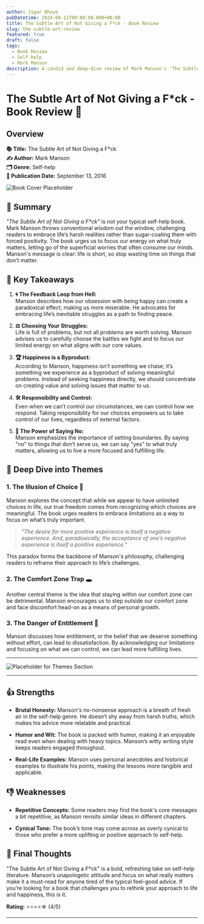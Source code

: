 ```yaml
---
author: Jigar Bhoye
pubDatetime: 2024-08-11T00:00:00.000+00:00
title: The Subtle Art of Not Giving a F*ck - Book Review
slug: the-subtle-art-review
featured: true
draft: false
tags:
  - Book Review
  - Self-help
  - Mark Manson
description: A candid and deep-dive review of Mark Manson's 'The Subtle Art of Not Giving a F*ck', exploring its key lessons and impact on modern self-help literature.
---
```


# The Subtle Art of Not Giving a F*ck - Book Review 📖

## Overview

**📚 Title:** The Subtle Art of Not Giving a F*ck  
**✍️ Author:** Mark Manson  
**🗂 Genre:** Self-help  
**📅 Publication Date:** September 13, 2016



![Book Cover Placeholder](https://markmanson.net/wp-content/themes/mm-main/images/subtle-art-with-pages.png)


## 🌟 Summary

_"The Subtle Art of Not Giving a F*ck"_ is not your typical self-help book. Mark Manson throws conventional wisdom out the window, challenging readers to embrace life’s harsh realities rather than sugar-coating them with forced positivity. The book urges us to focus our energy on what truly matters, letting go of the superficial worries that often consume our minds. Manson's message is clear: life is short, so stop wasting time on things that don’t matter.

## 🔑 Key Takeaways

1. **🌀 The Feedback Loop from Hell:**  
   Manson describes how our obsession with being happy can create a paradoxical effect, making us more miserable. He advocates for embracing life’s inevitable struggles as a path to finding peace.

2. **⚖️ Choosing Your Struggles:**  
   Life is full of problems, but not all problems are worth solving. Manson advises us to carefully choose the battles we fight and to focus our limited energy on what aligns with our core values.

3. **🏆 Happiness is a Byproduct:**  
   According to Manson, happiness isn’t something we chase; it’s something we experience as a byproduct of solving meaningful problems. Instead of seeking happiness directly, we should concentrate on creating value and solving issues that matter to us.

4. **🛠 Responsibility and Control:**  
   Even when we can’t control our circumstances, we can control how we respond. Taking responsibility for our choices empowers us to take control of our lives, regardless of external factors.

5. **🚫 The Power of Saying No:**  
   Manson emphasizes the importance of setting boundaries. By saying "no" to things that don’t serve us, we can say "yes" to what truly matters, allowing us to live a more focused and fulfilling life.


## 🎯 Deep Dive into Themes

### 1. **The Illusion of Choice** 🧠
   Manson explores the concept that while we appear to have unlimited choices in life, our true freedom comes from recognizing which choices are meaningful. The book urges readers to embrace limitations as a way to focus on what’s truly important.

   > _"The desire for more positive experience is itself a negative experience. And, paradoxically, the acceptance of one’s negative experience is itself a positive experience."_

   This paradox forms the backbone of Manson's philosophy, challenging readers to reframe their approach to life’s challenges.

### 2. **The Comfort Zone Trap** 🕳️
   Another central theme is the idea that staying within our comfort zone can be detrimental. Manson encourages us to step outside our comfort zone and face discomfort head-on as a means of personal growth.

### 3. **The Danger of Entitlement** 👑
   Manson discusses how entitlement, or the belief that we deserve something without effort, can lead to dissatisfaction. By acknowledging our limitations and focusing on what we can control, we can lead more fulfilling lives.

---

![Placeholder for Themes Section](https://i.pinimg.com/originals/32/d0/2f/32d02fc722f78e5e92124302736792ba.jpg)

---

## 👍 Strengths

- **Brutal Honesty:** Manson's no-nonsense approach is a breath of fresh air in the self-help genre. He doesn’t shy away from harsh truths, which makes his advice more relatable and practical.
  
- **Humor and Wit:** The book is packed with humor, making it an enjoyable read even when dealing with heavy topics. Manson’s witty writing style keeps readers engaged throughout.

- **Real-Life Examples:** Manson uses personal anecdotes and historical examples to illustrate his points, making the lessons more tangible and applicable.

## 👎 Weaknesses

- **Repetitive Concepts:** Some readers may find the book's core messages a bit repetitive, as Manson revisits similar ideas in different chapters.

- **Cynical Tone:** The book’s tone may come across as overly cynical to those who prefer a more uplifting or positive approach to self-help.



## 🏁 Final Thoughts

"The Subtle Art of Not Giving a F*ck" is a bold, refreshing take on self-help literature. Manson’s unapologetic attitude and focus on what really matters make it a must-read for anyone tired of the typical feel-good advice. If you’re looking for a book that challenges you to rethink your approach to life and happiness, this is it.

**Rating:** ⭐⭐⭐⭐☆ (4/5)

---


